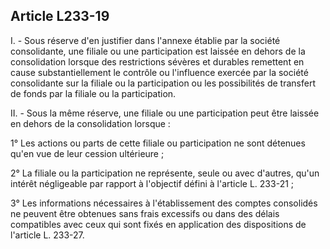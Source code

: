 Article L233-19
----
I. - Sous réserve d'en justifier dans l'annexe établie par la société
consolidante, une filiale ou une participation est laissée en dehors de la
consolidation lorsque des restrictions sévères et durables remettent en cause
substantiellement le contrôle ou l'influence exercée par la société consolidante
sur la filiale ou la participation ou les possibilités de transfert de fonds par
la filiale ou la participation.

II. - Sous la même réserve, une filiale ou une participation peut être laissée
en dehors de la consolidation lorsque :

1° Les actions ou parts de cette filiale ou participation ne sont détenues qu'en
vue de leur cession ultérieure ;

2° La filiale ou la participation ne représente, seule ou avec d'autres, qu'un
intérêt négligeable par rapport à l'objectif défini à l'article L. 233-21 ;

3° Les informations nécessaires à l'établissement des comptes consolidés ne
peuvent être obtenues sans frais excessifs ou dans des délais compatibles avec
ceux qui sont fixés en application des dispositions de l'article L. 233-27.
